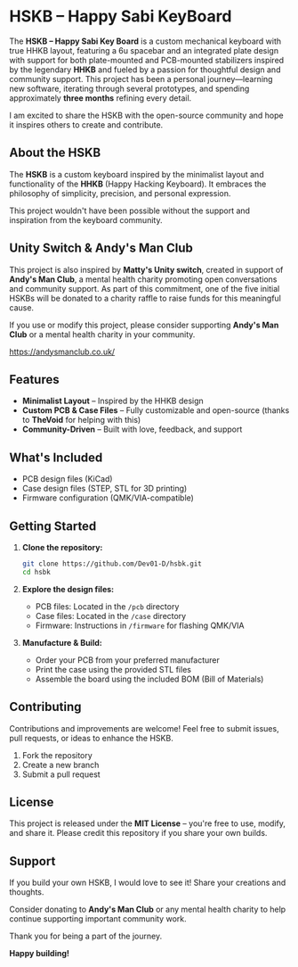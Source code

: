 # HSKB – Happy Sabi KeyBoard

The **HSKB – Happy Sabi Key Board** is a custom mechanical keyboard with true HHKB layout, featuring a 6u spacebar and an integrated plate design with support for both plate-mounted and PCB-mounted stabilizers inspired by the legendary **HHKB** and fueled by a passion for thoughtful design and community support. This project has been a personal journey—learning new software, iterating through several prototypes, and spending approximately **three months** refining every detail.

I am excited to share the HSKB with the open-source community and hope it inspires others to create and contribute.

## About the HSKB

The **HSKB** is a custom keyboard inspired by the minimalist layout and functionality of the **HHKB** (Happy Hacking Keyboard). It embraces the philosophy of simplicity, precision, and personal expression.

This project wouldn't have been possible without the support and inspiration from the keyboard community.

## Unity Switch & Andy's Man Club

This project is also inspired by **Matty's Unity switch**, created in support of **Andy's Man Club**, a mental health charity promoting open conversations and community support. As part of this commitment, one of the five initial HSKBs will be donated to a charity raffle to raise funds for this meaningful cause.

If you use or modify this project, please consider supporting **Andy's Man Club** or a mental health charity in your community.

https://andysmanclub.co.uk/

## Features

- **Minimalist Layout** – Inspired by the HHKB design
- **Custom PCB & Case Files** – Fully customizable and open-source (thanks to **TheVoid** for helping with this)
- **Community-Driven** – Built with love, feedback, and support

## What's Included

- PCB design files (KiCad)
- Case design files (STEP, STL for 3D printing)
- Firmware configuration (QMK/VIA-compatible)

## Getting Started

1. **Clone the repository:**
    ```bash
    git clone https://github.com/Dev01-D/hsbk.git
    cd hsbk
    ```

2. **Explore the design files:**
   - PCB files: Located in the `/pcb` directory
   - Case files: Located in the `/case` directory
   - Firmware: Instructions in `/firmware` for flashing QMK/VIA

3. **Manufacture & Build:**
   - Order your PCB from your preferred manufacturer
   - Print the case using the provided STL files
   - Assemble the board using the included BOM (Bill of Materials)

## Contributing

Contributions and improvements are welcome! Feel free to submit issues, pull requests, or ideas to enhance the HSKB.

1. Fork the repository
2. Create a new branch
3. Submit a pull request

## License

This project is released under the **MIT License** – you're free to use, modify, and share it. Please credit this repository if you share your own builds.

## Support

If you build your own HSKB, I would love to see it! Share your creations and thoughts.

Consider donating to **Andy's Man Club** or any mental health charity to help continue supporting important community work.

Thank you for being a part of the journey.

**Happy building!**

